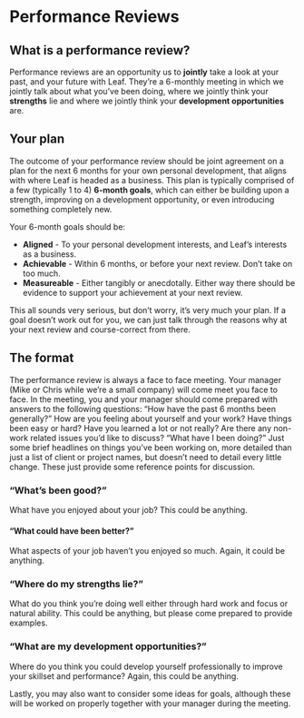 # Performance Reviews

## What is a performance review?
Performance reviews are an opportunity us to **jointly** take a look at your past, and your future with Leaf. They’re a 6-monthly meeting in which we jointly talk about what you’ve been doing, where we jointly think your **strengths** lie and where we jointly think your **development opportunities** are.

## Your plan
The outcome of your performance review should be joint agreement on a plan for the next 6 months for your own personal development, that aligns with where Leaf is headed as a business. This plan is typically comprised of a few (typically 1 to 4) **6-month goals**, which can either be building upon a strength, improving on a development opportunity, or even introducing something completely new.

Your 6-month goals should be:

- **Aligned** - To your personal development interests, and Leaf’s interests as a business. 
- **Achievable** - Within 6 months, or before your next review. Don’t take on too much.
- **Measureable** - Either tangibly or anecdotally. Either way there should be evidence to support your achievement at your next review.

This all sounds very serious, but don’t worry, it’s very much your plan. If a goal doesn’t work out for you, we can just talk through the reasons why at your next review and course-correct from there.

## The format
The performance review is always a face to face meeting. Your manager (Mike or Chris while we’re a small company) will come meet you face to face. In the meeting, you and your manager should come prepared with answers to the following questions:
“How have the past 6 months been generally?”
How are you feeling about yourself and your work? Have things been easy or hard? Have you learned a lot or not really? Are there any non-work related issues you’d like to discuss? 
“What have I been doing?”
Just some brief headlines on things you’ve been working on, more detailed than just a list of client or project names, but doesn’t need to detail every little change. These just provide some reference points for discussion.

### “What’s been good?”
What have you enjoyed about your job? This could be anything.

#### “What could have been better?”
What aspects of your job haven’t you enjoyed so much. Again, it could be anything.

### “Where do my strengths lie?”
What do you think you’re doing well either through hard work and focus or natural ability. This could be anything, but please come prepared to provide examples. 

### “What are my development opportunities?”
Where do you think you could develop yourself professionally to improve your skillset and performance? Again, this could be anything.

Lastly, you may also want to consider some ideas for goals, although these will be worked on properly together with your manager during the meeting.
